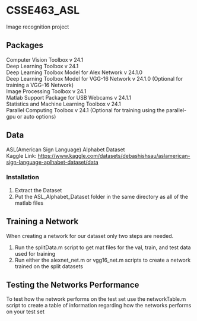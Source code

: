 # CSSE463_ASL
Image recognition project


## Packages
Computer Vision Toolbox v 24.1 <br>
Deep Learning Toolbox v 24.1 <br>
Deep Learning Toolbox Model for Alex Network v 24.1.0 <br>
Deep Learning Toolbox Model for VGG-16 Network v 24.1.0 (Optional for training a VGG-16 Network)<br>
Image Processing Toolbox v 24.1 <br>
Matlab Support Package for USB Webcams v 24.1.1 <br>
Statistics and Machine Learning Toolbox v 24.1 <br>
Parallel Computing Toolbox v 24.1 (Optional for training using the parallel-gpu or auto options)<br>

## Data
ASL(American Sign Language) Alphabet Dataset<br>
Kaggle Link: https://www.kaggle.com/datasets/debashishsau/aslamerican-sign-language-aplhabet-dataset/data

### Installation
<ol>
  <li>Extract the Dataset</li>
  <li>Put the ASL_Alphabet_Dataset folder in the same directory as all of the matlab files</li>
</ol>

## Training a Network

When creating a network for our dataset only two steps are needed. 

<ol>
  <li>Run the splitData.m script to get mat files for the val, train, and test data used for training</li>
  <li>Run either the alexnet_net.m or vgg16_net.m scripts to create a network trained on the split datasets</li>
</ol>

## Testing the Networks Performance

To test how the network performs on the test set use the networkTable.m script to create a table of information regarding how the networks performs on your test set

